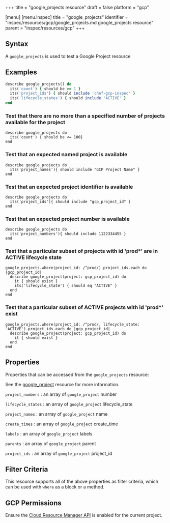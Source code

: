 +++
title = "google_projects resource"
draft = false
platform = "gcp"

[menu]
  [menu.inspec]
    title = "google_projects"
    identifier = "inspec/resources/gcp/google_projects.md google_projects resource"
    parent = "inspec/resources/gcp"
+++

## Syntax

A `google_projects` is used to test a Google Project resource

## Examples

```ruby
describe google_projects() do
  its('count') { should be >= 1 }
  its('project_ids') { should include 'chef-gcp-inspec' }
  its('lifecycle_states') { should include 'ACTIVE' }
end
```

### Test that there are no more than a specified number of projects available for the project

    describe google_projects do
      its('count') { should be <= 100}
    end

### Test that an expected named project is available

    describe google_projects do
      its('project_names'){ should include "GCP Project Name" }
    end

### Test that an expected project identifier is available

    describe google_projects do
      its('project_ids'){ should include "gcp_project_id" }
    end

### Test that an expected project number is available

    describe google_projects do
      its('project_numbers'){ should include 1122334455 }
    end

### Test that a particular subset of projects with id 'prod\*' are in ACTIVE lifecycle state

    google_projects.where(project_id: /^prod/).project_ids.each do |gcp_project_id|
      describe google_project(project: gcp_project_id) do
        it { should exist }
        its('lifecycle_state') { should eq "ACTIVE" }
      end
    end

### Test that a particular subset of ACTIVE projects with id 'prod\*' exist

    google_projects.where(project_id: /^prod/, lifecycle_state: 'ACTIVE').project_ids.each do |gcp_project_id|
      describe google_project(project: gcp_project_id) do
        it { should exist }
      end
    end

## Properties

Properties that can be accessed from the `google_projects` resource:

See the [google_project](/inspec/resources/google_project/#properties) resource for more information.

`project_numbers`
: an array of `google_project` number

`lifecycle_states`
: an array of `google_project` lifecycle_state

`project_names`
: an array of `google_project` name

`create_times`
: an array of `google_project` create_time

`labels`
: an array of `google_project` labels

`parents`
: an array of `google_project` parent

`project_ids`
: an array of `google_project` project_id

## Filter Criteria

This resource supports all of the above properties as filter criteria, which can be used
with `where` as a block or a method.

## GCP Permissions

Ensure the [Cloud Resource Manager API](https://console.cloud.google.com/apis/library/cloudresourcemanager.googleapis.com/) is enabled for the current project.
